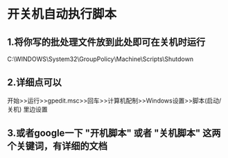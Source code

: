 ﻿# 开关机自动执行脚本
## 1.将你写的批处理文件放到此处即可在关机时运行
C:\WINDOWS\System32\GroupPolicy\Machine\Scripts\Shutdown
## 2.详细点可以
开始>>运行>>gpedit.msc>>回车>>计算机配制>>Windows设置>>脚本(启动/关机)
里边设置
## 3.或者google一下 "开机脚本" 或者 "关机脚本" 这两个关键词，有详细的文档